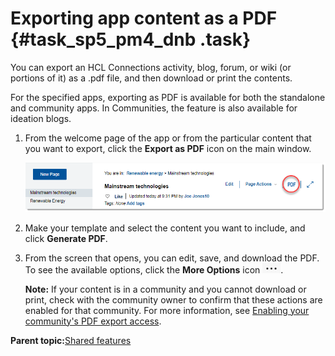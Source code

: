 # Exporting app content as a PDF {#task_sp5_pm4_dnb .task}

You can export an HCL Connections activity, blog, forum, or wiki \(or portions of it\) as a .pdf file, and then download or print the contents.

For the specified apps, exporting as PDF is available for both the standalone and community apps. In Communities, the feature is also available for ideation blogs.

1.  From the welcome page of the app or from the particular content that you want to export, click the **Export as PDF** icon on the main window.

    ![Button for exporting to PDF displayed on a wiki page](pdf-export-button-example.png)

2.  Make your template and select the content you want to include, and click **Generate PDF**.

3.  From the screen that opens, you can edit, save, and download the PDF. To see the available options, click the **More Options** icon ![More options icon](../wikis/images/more_options.png).

    **Note:** If your content is in a community and you cannot download or print, check with the community owner to confirm that these actions are enabled for that community. For more information, see [Enabling your community's PDF export access](../communities/t_com_enable_pdf_export.md).


**Parent topic:**[Shared features](../eucommon/c_eucommon_shared_components.md)

